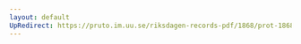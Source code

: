 ```yaml
---
layout: default
UpRedirect: https://pruto.im.uu.se/riksdagen-records-pdf/1868/prot-1868--fk--313/prot-1868--fk--313_048.pdf
---
```

